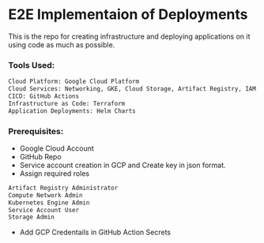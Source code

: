 
# E2E Implementaion of Deployments

This is the repo for creating infrastructure and deploying applications on it using code as much as possible.

### Tools Used:
```bash
Cloud Platform: Google Cloud Platform
Cloud Services: Networking, GKE, Cloud Storage, Artifact Registry, IAM
CICD: GitHub Actions
Infrastructure as Code: Terraform
Application Deployments: Helm Charts
```


### Prerequisites:

- Google Cloud Account
- GitHub Repo
- Service account creation in GCP and Create key in json format.
- Assign required roles
```bash
Artifact Registry Administrator
Compute Network Admin
Kubernetes Engine Admin
Service Account User
Storage Admin
```
- Add GCP Credentails in GitHub Action Secrets